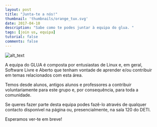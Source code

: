 ```yaml
---
layout: post
title: "Junta-te a nós!"
thumbnail: 'thumbnails/orange_tux.svg'
date: 2017-04-10
description: "Sabe como te podes juntar à equipa do glua. "
tags: [join us, equipa]
tutorial: false
comments: false
---
```


![alt_text](/img/others/glua_add.svg)

A equipa do GLUA é composta por entusiastas de Linux e, em geral, Software Livre e Aberto que tenham vontade de aprender e/ou contribuir em temas relacionados com esta área.

Temos desde alunos, antigos alunos e professores a contribuir voluntariamente para este grupo e, por consequência, para toda a comunidade.   

Se queres fazer parte desta equipa podes fazê-lo através de qualquer contacto disponível na página ou, presencialmente, na sala 120 do DETI.

Esperamos ver-te em breve!
